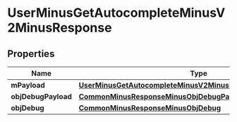 
# UserMinusGetAutocompleteMinusV2MinusResponse

## Properties
Name | Type | Description | Notes
------------ | ------------- | ------------- | -------------
**mPayload** | [**UserMinusGetAutocompleteMinusV2MinusResponseMinusMPayload**](UserMinusGetAutocompleteMinusV2MinusResponseMinusMPayload.md) |  | 
**objDebugPayload** | [**CommonMinusResponseMinusObjDebugPayload**](CommonMinusResponseMinusObjDebugPayload.md) |  |  [optional]
**objDebug** | [**CommonMinusResponseMinusObjDebug**](CommonMinusResponseMinusObjDebug.md) |  |  [optional]



